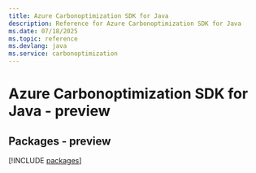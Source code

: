 ```yaml
---
title: Azure Carbonoptimization SDK for Java
description: Reference for Azure Carbonoptimization SDK for Java
ms.date: 07/18/2025
ms.topic: reference
ms.devlang: java
ms.service: carbonoptimization
---
```

# Azure Carbonoptimization SDK for Java - preview
## Packages - preview
[!INCLUDE [packages](carbonoptimization-index.md)]